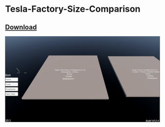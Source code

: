 # Tesla-Factory-Size-Comparison

## <a href="https://github.com//MarcelvanDuijnDev/Tesla-Factory-Size-Comparison/raw/main/TeslaFactorySizeComparison_V0_0_5.rar"> Download </a>

<img align="center" src="https://raw.githubusercontent.com/MarcelvanDuijnDev/Tesla-Factory-Size-Comparison/main/Unity_Project/ScreenShot_V0_0_4.png">
